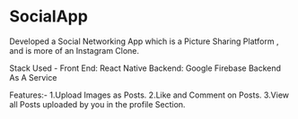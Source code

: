 # SocialApp

Developed a Social Networking App which is a Picture Sharing Platform , and is more of an Instagram Clone.

Stack Used -
Front End: React Native
Backend: Google Firebase Backend As A Service

Features:-
1.Upload Images as Posts.
2.Like and Comment on Posts.
3.View all Posts uploaded by you in the profile Section.
